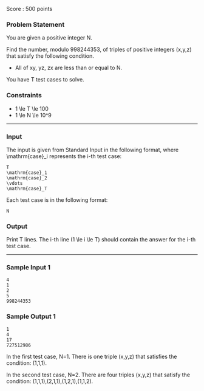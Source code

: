 Score : 500 points

### Problem Statement

You are given a positive integer N.

Find the number, modulo 998244353, of triples of positive integers (x,y,z) that satisfy the following condition.

* All of xy, yz, zx are less than or equal to N.

You have T test cases to solve.

### Constraints

* 1 \le T \le 100
* 1 \le N \le 10^9

---

### Input

The input is given from Standard Input in the following format, where \mathrm{case}\_i represents the i-th test case:

```
T
\mathrm{case}_1
\mathrm{case}_2
\vdots
\mathrm{case}_T
```

Each test case is in the following format:

```
N
```

### Output

Print T lines. The i-th line (1 \le i \le T) should contain the answer for the i-th test case.

---

### Sample Input 1

```
4
1
2
5
998244353
```

### Sample Output 1

```
1
4
17
727512986
```

In the first test case, N=1. There is one triple (x,y,z) that satisfies the condition: (1,1,1).

In the second test case, N=2. There are four triples (x,y,z) that satisfy the condition: (1,1,1),(2,1,1),(1,2,1),(1,1,2).